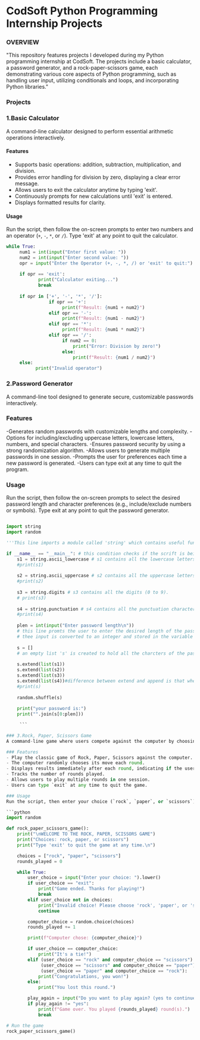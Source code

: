 # CodSoft Python Programming Internship Projects
<h3>  OVERVIEW </h3>
"This repository features projects I developed during my Python programming internship at CodSoft.
The projects include a basic calculator, a password generator, and a rock-paper-scissors game, each demonstrating various core aspects of Python programming, such as handling user input, utilizing conditionals and loops, and incorporating Python libraries."

### Projects

### 1.Basic Calculator
A command-line calculator designed to perform essential arithmetic operations interactively.

#### Features
- Supports basic operations: addition, subtraction, multiplication, and division.
- Provides error handling for division by zero, displaying a clear error message.
- Allows users to exit the calculator anytime by typing 'exit'.
- Continuously prompts for new calculations until 'exit' is entered.
- Displays formatted results for clarity.

#### Usage
Run the script, then follow the on-screen prompts to enter two numbers and an operator (`+`, `-`, `*`, or `/`). Type 'exit' at any point to quit the calculator.

```python
while True:
     num1 = int(input("Enter first value: "))
     num2 = int(input("Enter second value: "))
     opr = input("Enter the Operator (+, -, *, /) or 'exit' to quit:")
   
     if opr == 'exit':
            print("Calculator exiting...")
            break
    
     if opr in ['+', '-', '*', '/']:
                if opr == '+':
                     print(f"Result: {num1 + num2}")
                elif opr == '-':
                     print(f"Result: {num1 - num2}")
                elif opr == '*':
                     print(f"Result: {num1 * num2}")
                elif opr == '/':
                     if num2 == 0:
                         print("Error: Division by zero!")
                     else:
                         print(f"Result: {num1 / num2}")
     else:
           print("Invalid operator")
```

### 2.Password Generator
A command-line tool designed to generate secure, customizable passwords interactively.

### Features
-Generates random passwords with customizable lengths and complexity.
-Options for including/excluding uppercase letters, lowercase letters, numbers, and special characters.
-Ensures password security by using a strong randomization algorithm.
-Allows users to generate multiple passwords in one session.
-Prompts the user for preferences each time a new password is generated.
-Users can type exit at any time to quit the program.
### Usage
Run the script, then follow the on-screen prompts to select the desired password length and character preferences (e.g., include/exclude numbers or symbols). Type exit at any point to quit the password generator.

```python

import string
import random

'''This line imports a module called 'string' which contains useful functions and variables to work strings (text). It includes things like a list of all letters,digits,punctuation,etc.'''

if __name__ == "__main__": # this condition checks if the scrift is being run directly (not imported as a module).
    s1 = string.ascii_lowercase # s1 contains all the lowercase letters in english alphabet (a to z).
    #print(s1)
    
    s2 = string.ascii_uppercase # s2 contains all the uppercase letters in the english alphabet (a to z).
    #print(s2)
    
    s3 = string.digits # s3 contains all the digits (0 to 9).
    # print(s3)
    
    s4 = string.punctuation # s4 contains all the punctuation character (like !, @,#,$,etc.).
    #print(s4)
    
    plen = int(input("Enter password length\n"))
    # this line promts the user to enter the desired length of the password.
    # thee input is converted to an integer and stored in the variable 'plen'.
    
    s = []
    # an empty list 's' is created to hold all the charcters of the password.
    
    s.extend(list(s1))
    s.extend(list(s2))
    s.extend(list(s3))
    s.extend(list(s4))#difference between extend and append is that when u use append  it will add the list in the list and when you use extend it will.
    #print(s)
    
    random.shuffle(s)
    
    print("your password is:")
    print("".join(s[0:plen]))

     ```

### 3.Rock, Paper, Scissors Game
A command-line game where users compete against the computer by choosing between "rock," "paper," or "scissors."

### Features
- Play the classic game of Rock, Paper, Scissors against the computer.
- The computer randomly chooses its move each round.
- Displays results immediately after each round, indicating if the user won, lost, or tied.
- Tracks the number of rounds played.
- Allows users to play multiple rounds in one session.
- Users can type `exit` at any time to quit the game.

### Usage
Run the script, then enter your choice (`rock`, `paper`, or `scissors`) when prompted. The computer will also make a random choice, and the result will be displayed. To continue playing, answer “yes” when prompted; type `exit` at any time to quit the game.

```python
import random

def rock_paper_scissors_game():
    print("\nWELCOME TO THE ROCK, PAPER, SCISSORS GAME")
    print("Choices: rock, paper, or scissors")
    print("Type 'exit' to quit the game at any time.\n")

    choices = ["rock", "paper", "scissors"]
    rounds_played = 0

    while True:
        user_choice = input("Enter your choice: ").lower()
        if user_choice == "exit":
            print("Game ended. Thanks for playing!")
            break
        elif user_choice not in choices:
            print("Invalid choice! Please choose 'rock', 'paper', or 'scissors'.\n")
            continue

        computer_choice = random.choice(choices)
        rounds_played += 1

        print(f"Computer chose: {computer_choice}")

        if user_choice == computer_choice:
            print("It's a tie!")
        elif (user_choice == "rock" and computer_choice == "scissors") or \
             (user_choice == "scissors" and computer_choice == "paper") or \
             (user_choice == "paper" and computer_choice == "rock"):
            print("Congratulations, you won!")
        else:
            print("You lost this round.")

        play_again = input("Do you want to play again? (yes to continue, or 'exit' to quit): ").lower()
        if play_again != "yes":
            print(f"Game over. You played {rounds_played} round(s).")
            break

# Run the game
rock_paper_scissors_game()


```
